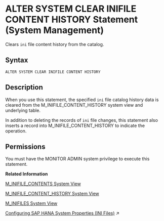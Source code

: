<!-- loiofb097f2620c645d18064ce6b93c24a1e -->

# ALTER SYSTEM CLEAR INIFILE CONTENT HISTORY Statement \(System Management\)

Clears `ini` file content history from the catalog.



<a name="loiofb097f2620c645d18064ce6b93c24a1e__sql_alter_system_clear_traces_1sql_alter_system_clear_traces_syntax"/>

## Syntax

```
ALTER SYSTEM CLEAR INIFILE CONTENT HISTORY
```



<a name="loiofb097f2620c645d18064ce6b93c24a1e__sql_alter_system_clear_traces_1sql_alter_system_clear_traces_description"/>

## Description

When you use this statement, the specified `ini` file catalog history data is cleared from the M\_INIFILE\_CONTENT\_HISTORY system view and underlying table.

In addition to deleting the records of `ini` file changes, this statement also inserts a record into M\_INIFILE\_CONTENT\_HISTORY to indicate the operation.



<a name="loiofb097f2620c645d18064ce6b93c24a1e__section_qns_lgd_fcb"/>

## Permissions

You must have the MONITOR ADMIN system privilege to execute this statement.

**Related Information**  


[M\_INIFILE\_CONTENTS System View](../../020-System-Views-Reference/022-Monitoring-Views/m-inifile-contents-system-view-20b16a7.md "Provides configuration information from INI files.")

[M\_INIFILE\_CONTENT\_HISTORY System View](../../020-System-Views-Reference/022-Monitoring-Views/m-inifile-content-history-system-view-a42a0b8.md "Provides change history information for configuration (ini) files.")

[M\_INIFILES System View](../../020-System-Views-Reference/022-Monitoring-Views/m-inifiles-system-view-20b18dc.md "Provides information about all configuration files.")

[Configuring SAP HANA System Properties (INI Files)](https://help.sap.com/viewer/f9c5015e72e04fffa14d7d4f7267d897/2024_1_QRC/en-US/3f1a6a7dc31049409e1a9f9108d73d51.html "An SAP HANA database has several configuration (*.ini) files that contain properties for configuring the database and services.") :arrow_upper_right:

